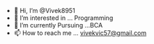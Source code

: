 - 👋 Hi, I’m @Vivek8951
- 👀 I’m interested in ... Programming
- 🌱 I’m currently Pursuing ...BCA
- 📫 How to reach me ... vivekvic57@gmail.com

<!---
Vivek8951/Vivek8951 is a ✨ special ✨ repository because its `README.md` (this file) appears on your GitHub profile.
You can click the Preview link to take a look at your changes.
--->
